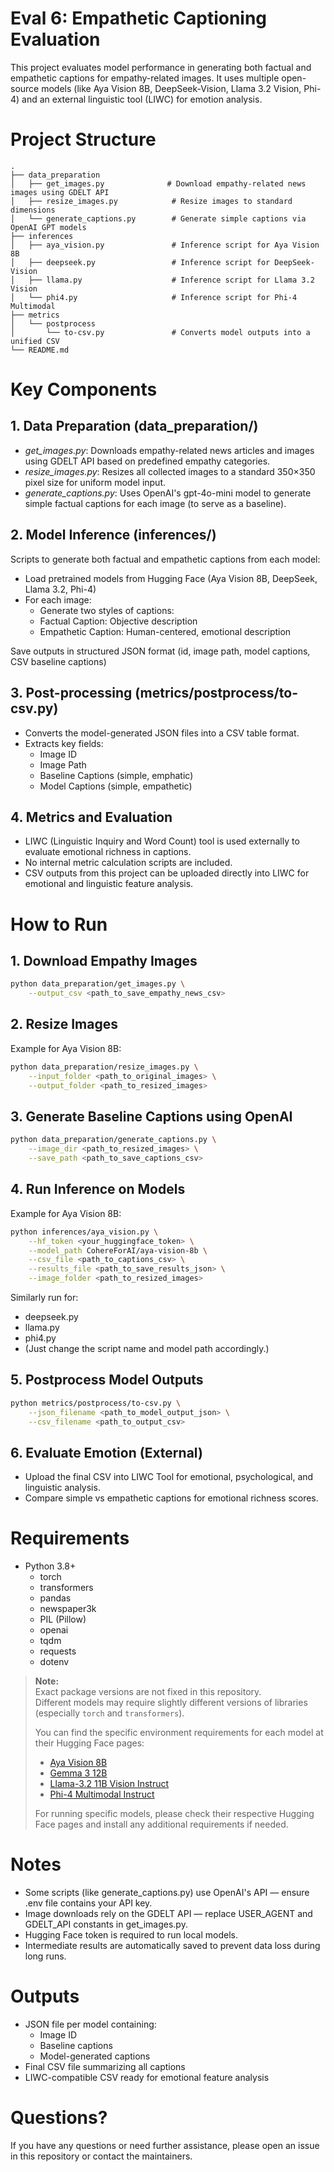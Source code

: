 # Eval 6: Empathetic Captioning Evaluation

This project evaluates model performance in generating both factual and empathetic captions for empathy-related images.
It uses multiple open-source models (like Aya Vision 8B, DeepSeek-Vision, Llama 3.2 Vision, Phi-4) and an external linguistic tool (LIWC) for emotion analysis.

# Project Structure
```
.
├── data_preparation
│   ├── get_images.py              # Download empathy-related news images using GDELT API
│   ├── resize_images.py            # Resize images to standard dimensions
│   └── generate_captions.py        # Generate simple captions via OpenAI GPT models
├── inferences
│   ├── aya_vision.py               # Inference script for Aya Vision 8B
│   ├── deepseek.py                 # Inference script for DeepSeek-Vision
│   ├── llama.py                    # Inference script for Llama 3.2 Vision
│   └── phi4.py                     # Inference script for Phi-4 Multimodal
├── metrics
│   └── postprocess
│       └── to-csv.py               # Converts model outputs into a unified CSV
└── README.md
```


# Key Components

## 1. Data Preparation (data_preparation/)
- <i>get_images.py</i>:
Downloads empathy-related news articles and images using GDELT API based on predefined empathy categories.
- <i>resize_images.py</i>:
Resizes all collected images to a standard 350×350 pixel size for uniform model input.
- <i>generate_captions.py</i>:
Uses OpenAI's gpt-4o-mini model to generate simple factual captions for each image (to serve as a baseline).



## 2. Model Inference (inferences/)
Scripts to generate both factual and empathetic captions from each model:

- Load pretrained models from Hugging Face (Aya Vision 8B, DeepSeek, Llama 3.2, Phi-4)
- For each image:
    - Generate two styles of captions:
    - Factual Caption: Objective description
    - Empathetic Caption: Human-centered, emotional description

Save outputs in structured JSON format (id, image path, model captions, CSV baseline captions)

## 3. Post-processing (metrics/postprocess/to-csv.py)
- Converts the model-generated JSON files into a CSV table format.
- Extracts key fields:
    - Image ID
    - Image Path
    - Baseline Captions (simple, emphatic)
    - Model Captions (simple, empathetic)


## 4. Metrics and Evaluation
- LIWC (Linguistic Inquiry and Word Count) tool is used externally to evaluate emotional richness in captions.
- No internal metric calculation scripts are included.
- CSV outputs from this project can be uploaded directly into LIWC for emotional and linguistic feature analysis.


# How to Run

## 1. Download Empathy Images
```bash
python data_preparation/get_images.py \
    --output_csv <path_to_save_empathy_news_csv>
```

## 2. Resize Images
Example for Aya Vision 8B:
```bash
python data_preparation/resize_images.py \
    --input_folder <path_to_original_images> \
    --output_folder <path_to_resized_images>
```

## 3. Generate Baseline Captions using OpenAI
```bash
python data_preparation/generate_captions.py \
    --image_dir <path_to_resized_images> \
    --save_path <path_to_save_captions_csv>
```

## 4. Run Inference on Models
Example for Aya Vision 8B:
```bash
python inferences/aya_vision.py \
    --hf_token <your_huggingface_token> \
    --model_path CohereForAI/aya-vision-8b \
    --csv_file <path_to_captions_csv> \
    --results_file <path_to_save_results_json> \
    --image_folder <path_to_resized_images>
```

Similarly run for:
- deepseek.py
- llama.py
- phi4.py
- (Just change the script name and model path accordingly.)


## 5. Postprocess Model Outputs
```bash
python metrics/postprocess/to-csv.py \
    --json_filename <path_to_model_output_json> \
    --csv_filename <path_to_output_csv>
```

## 6. Evaluate Emotion (External)
- Upload the final CSV into LIWC Tool for emotional, psychological, and linguistic analysis.
- Compare simple vs empathetic captions for emotional richness scores.

# Requirements
- Python 3.8+
    - torch
    - transformers
    - pandas
    - newspaper3k
    - PIL (Pillow)
    - openai
    - tqdm
    - requests
    - dotenv

> **Note:**  
> Exact package versions are not fixed in this repository.  
> Different models may require slightly different versions of libraries (especially `torch` and `transformers`).  
> 
> You can find the specific environment requirements for each model at their Hugging Face pages:
> - [Aya Vision 8B](https://huggingface.co/CohereForAI/aya-vision-8b)
> - [Gemma 3 12B](https://huggingface.co/google/gemma-3-12b-it)
> - [Llama-3.2 11B Vision Instruct](https://huggingface.co/meta-llama/Llama-3.2-11B-Vision-Instruct)
> - [Phi-4 Multimodal Instruct](https://huggingface.co/microsoft/phi-4-multimodal-instruct)
> 
> For running specific models, please check their respective Hugging Face pages and install any additional requirements if needed.


# Notes
- Some scripts (like generate_captions.py) use OpenAI's API — ensure .env file contains your API key.
- Image downloads rely on the GDELT API — replace USER_AGENT and GDELT_API constants in get_images.py.
- Hugging Face token is required to run local models.
- Intermediate results are automatically saved to prevent data loss during long runs.

# Outputs
- JSON file per model containing:
    - Image ID
    - Baseline captions
    - Model-generated captions
- Final CSV file summarizing all captions
- LIWC-compatible CSV ready for emotional feature analysis

# Questions?
If you have any questions or need further assistance, please open an issue in this repository or contact the maintainers.
